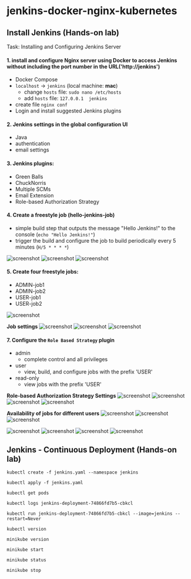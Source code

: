 # jenkins-docker-nginx-kubernetes

## Install Jenkins (Hands-on lab)
Task: Installing and Configuring Jenkins Server

#### 1. install and configure Nginx server using Docker to access Jenkins without including the port number in the URL('http://jenkins')
- Docker Compose
- `localhost` -> `jenkins` (local machine: **mac**)
  - change `hosts` file: `sudo nano /etc/hosts` 
  - add `hosts` file: `127.0.0.1  jenkins`
- create file `nginx conf`
- Login and install suggested Jenkins plugins

#### 2. Jenkins settings in the global configuration UI
- Java
- authentication
- email settings

#### 3. Jenkins plugins: 
- Green Balls
- ChuckNorris
- Multiple SCMs
- Email Extension
- Role-based Authorization Strategy

#### 4. Create a freestyle job (hello-jenkins-job)
- simple build step that outputs the message "Hello Jenkins!" to the console (`echo "Hello Jenkins!"`)
- trigger the build and configure the job to build periodically every 5 minutes (`H/5 * * * *`)

![screenshot](readme-assets/hello-jenkins-job-1.png)
![screenshot](readme-assets/hello-jenkins-job-2.png)
![screenshot](readme-assets/hello-jenkins-job-3.png)

#### 5. Create four freestyle jobs: 
- ADMIN-job1
- ADMIN-job2
- USER-job1
- USER-job2

![screenshot](readme-assets/freestyle-jobs-1.png)

**Job settings**
![screenshot](readme-assets/job-setting-1.png)
![screenshot](readme-assets/job-setting-2.png)
![screenshot](readme-assets/job-setting-3.png)

#### 7. Configure the `Role Based Strategy` plugin
- admin
  - complete control and all privileges
- user
  - view, build, and configure jobs with the prefix 'USER'
- read-only
  - view jobs with the prefix 'USER'

**Role-based Authorization Strategy Settings**
![screenshot](readme-assets/role-based-strategy-settings-1.png)
![screenshot](readme-assets/role-based-strategy-settings-2.png)
![screenshot](readme-assets/role-based-strategy-settings-3.png)
![screenshot](readme-assets/role-based-strategy-settings-4.png)

**Availability of jobs for different users**
![screenshot](readme-assets/freestyle-jobs-2.png)
![screenshot](readme-assets/freestyle-jobs-3.png)
![screenshot](readme-assets/freestyle-jobs-4.png)

![screenshot](readme-assets/job-1.png)
![screenshot](readme-assets/job-2.png)
![screenshot](readme-assets/job-3.png)
![screenshot](readme-assets/job-4.png)

## Jenkins - Continuous Deployment (Hands-on lab)

```
kubectl create -f jenkins.yaml --namespace jenkins
```
```
kubectl apply -f jenkins.yaml
```
```
kubectl get pods
```
```
kubectl logs jenkins-deployment-74866fd7b5-cbkcl
```
```
kubectl run jenkins-deployment-74866fd7b5-cbkcl --image=jenkins --restart=Never
```
```
kubectl version
```
```
minikube version
```
```
minikube start
```
```
minikube status
```
```
minikube stop
```